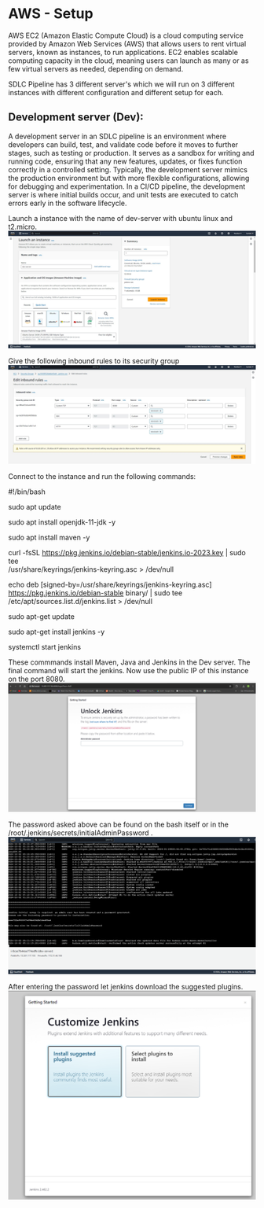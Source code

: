 # AWS - Setup 
AWS EC2 (Amazon Elastic Compute Cloud) is a cloud computing service provided by Amazon Web Services (AWS) that allows users to rent virtual servers, known 
as instances, to run applications. EC2 enables scalable computing capacity in the cloud, meaning users can launch as many or as few virtual servers as 
needed, depending on demand.

SDLC Pipeline has 3 different server's which we will run on 3 different instances with different configuration and different setup for each. 

## Development server (Dev): 

A development server in an SDLC pipeline is an environment where developers can build, test, and validate code before it moves to further stages, such as testing or production. It serves as a sandbox for writing and running code, ensuring that any new features, updates, or fixes function correctly in a controlled setting. Typically, the development server mimics the production environment but with more flexible configurations, allowing for debugging and experimentation. In a CI/CD pipeline, the development server is where initial builds occur, and unit tests are executed to catch errors early in the software lifecycle. 

Launch a instance with the name of dev-server with ubuntu linux and t2.micro.
![Alt text](image.png)

Give the following inbound rules to its security group
![Alt text](image-1.png)

Connect to the instance and run the following commands:

#!/bin/bash

sudo apt update

sudo apt install openjdk-11-jdk -y

sudo apt install maven -y

curl -fsSL https://pkg.jenkins.io/debian-stable/jenkins.io-2023.key | sudo tee \
  /usr/share/keyrings/jenkins-keyring.asc > /dev/null
  
echo deb [signed-by=/usr/share/keyrings/jenkins-keyring.asc] \
  https://pkg.jenkins.io/debian-stable binary/ | sudo tee \
  /etc/apt/sources.list.d/jenkins.list > /dev/null

sudo apt-get update

sudo apt-get install jenkins -y

systemctl start jenkins


These commmands install Maven, Java and Jenkins in the Dev server. The final command will start the jenkins. Now use the public IP of this instance on the port 8080. 
![Alt text](<Desktop Screenshot 2024.10.02 - 10.41.57.80.png>)

The password asked above can be found on the bash itself or in the /root/.jenkins/secrets/initialAdminPassword .
![Alt text](<Desktop Screenshot 2024.10.02 - 10.39.48.05.png>)

After entering the password let jenkins download the suggested plugins. 
![Alt text](<Desktop Screenshot 2024.10.02 - 10.46.53.95.png>)

